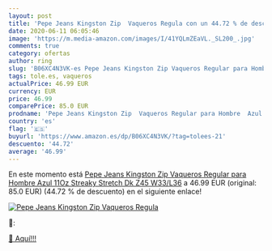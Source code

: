 ```yaml
---
layout: post
title: 'Pepe Jeans Kingston Zip  Vaqueros Regula con un 44.72 % de descuento'
date: 2020-06-11 06:05:46
image: 'https://m.media-amazon.com/images/I/41YQLmZEaVL._SL200_.jpg'
comments: true
category: ofertas
author: ring
slug: 'B06XC4N3VK-es Pepe Jeans Kingston Zip Vaqueros Regular para Hombre Azul...'
tags: tole.es, vaqueros
actualPrice: 46.99 EUR
currency: EUR
price: 46.99
comparePrice: 85.0 EUR
prodname: 'Pepe Jeans Kingston Zip  Vaqueros Regular para Hombre  Azul  11Oz Streaky Stretch Dk Z45   W33/L36'
country: 'es'
flag: '🇪🇸'
buyurl: 'https://www.amazon.es/dp/B06XC4N3VK/?tag=tolees-21'
descuento: '44.72'
average: '46.99'
---
```


En este momento está [Pepe Jeans Kingston Zip  Vaqueros Regular para Hombre  Azul  11Oz Streaky Stretch Dk Z45   W33/L36](https://www.amazon.es/dp/B06XC4N3VK/?tag=tolees-21) a 46.99 EUR (original: 85.0 EUR) (44.72 %  de descuento) en el siguiente enlace!

[![Pepe Jeans Kingston Zip  Vaqueros Regula](https://m.media-amazon.com/images/I/41YQLmZEaVL._SL200_.jpg)](https://www.amazon.es/dp/B06XC4N3VK/?tag=tolees-21)

🔎:


[🛒 Aquí!!!](https://www.amazon.es/dp/B06XC4N3VK/?tag=tolees-21)
